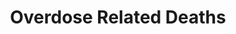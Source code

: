 ---
schema: default
title: Overdose Related Deaths
organization: Office of Policy and Management
notes: Overdose related deaths
resources:
  - name: Overdose Related Deaths
    url: >-
      https://data.ct.gov/Health-and-Human-Services/Accidental-Drug-Related-Deaths-2012-2017/rybz-nyjw
    format: csv
license: ''
category:
  - Health / Human Services
maintainer: ''
maintainer_email: ''
---